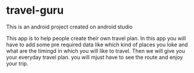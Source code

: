 # travel-guru
This is an android project created on android studio

This app is to help people create their own travel plan.
In this app you will have to add some pre required data like which kind of places you loke and what are the timingd in which you will like to travel.
Then we will give you your everyday travel plan.
you will mjust have to see the route and enjoy your trip.
